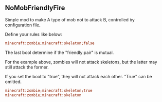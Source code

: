 ## NoMobFriendlyFire

Simple mod to make A type of mob not to attack B, controlled by configuration file.

Define your rules like below:

```ini
minecraft:zombie;minecraft:skeleton;false
```

The last bool determine if the "friendly pair" is mutual.

For the example above, zombies will not attack skeletons, but the latter may still attack the former.

If you set the bool to "true", they will not attack each other. "True" can be omitted.

```ini
minecraft:zombie;minecraft:skeleton;true
minecraft:zombie;minecraft:skeleton
```
